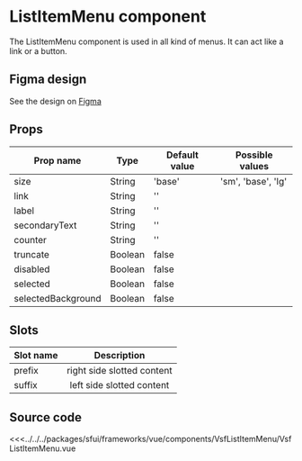 # ListItemMenu component

The ListItemMenu component is used in all kind of menus. It can act like a link or a button.

<Generate />

## Figma design

See the design on [Figma](https://www.figma.com/file/CWOkbpne0tDpSenT4ZEUTQ/%F0%9F%9B%A0-SFUI-2.0-%7C-Development?node-id=10928%3A14248)



## Props

| Prop name          | Type    | Default value | Possible values    |
| ------------------ | ------- | ------------- | ------------------ |
| size               | String  | 'base'        | 'sm', 'base', 'lg' |
| link               | String  | ''            |                    |
| label              | String  | ''            |                    |
| secondaryText      | String  | ''            |                    |
| counter            | String  | ''            |                    |
| truncate           | Boolean | false         |                    |
| disabled           | Boolean | false         |                    |
| selected           | Boolean | false         |                    |
| selectedBackground | Boolean | false         |                    |

## Slots

| Slot name |        Description         |
| --------- | :------------------------: |
| prefix    | right side slotted content |
| suffix    | left side slotted content  |





## Source code



<<<../../../packages/sfui/frameworks/vue/components/VsfListItemMenu/VsfListItemMenu.vue



